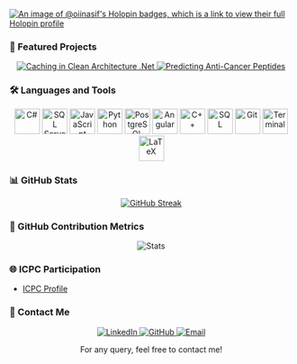  <!-- Header
  <div align="center">
    <img alt="Hello, I'm Nasif"
  src="https://raw.githubusercontent.com/oii-nasif/oii-nasif/master/images/git_header.gif">
  </div>  -->

  [![An image of @oiinasif's Holopin badges, which is a link to view their full Holopin
  profile](https://holopin.me/oiinasif)](https://holopin.io/@oiinasif)

  ### 🚀 Featured Projects
  <p align="center">
    <a href="https://github.com/oii-nasif/Caching-in-Clean-Architecture-DotNet">
      <img
  src="https://github-readme-stats.vercel.app/api/pin/?username=oii-nasif&repo=Caching-in-Clean-Architecture-DotNet"
   alt="Caching in Clean Architecture .Net">
    </a>
    <a href="https://github.com/oii-nasif/Predicting-Anti-Cancer-Peptides">
      <img
  src="https://github-readme-stats.vercel.app/api/pin/?username=oii-nasif&repo=Predicting-Anti-Cancer-Peptides"
  alt="Predicting Anti-Cancer Peptides">
    </a>
  </p>

  ### 🛠️ Languages and Tools

  <p align="center">
    <img height="45" width="45" src="https://skillicons.dev/icons?i=cs" alt="C#">
    <img height="45" width="45" src="https://www.svgrepo.com/show/303229/microsoft-sql-server-logo.svg" alt="SQL
  Server">
    <img height="45" width="45" src="https://skillicons.dev/icons?i=js" alt="JavaScript">
    <img height="45" width="45" src="https://skillicons.dev/icons?i=py" alt="Python">
    <img height="45" width="45" src="https://skillicons.dev/icons?i=postgres" alt="PostgreSQL">
    <img height="45" width="45" src="https://skillicons.dev/icons?i=angular" alt="Angular">
    <img height="45" width="45" src="https://skillicons.dev/icons?i=cpp" alt="C++">
    <img height="45" width="45" src="https://skillicons.dev/icons?i=mysql" alt="SQL">
    <img height="45" width="45" src="https://skillicons.dev/icons?i=git" alt="Git">
    <img height="45" width="45" src="https://skillicons.dev/icons?i=bash" alt="Terminal">
    <img height="45" width="45" src="https://skillicons.dev/icons?i=latex" alt="LaTeX">
  </p>

  ### 📊 GitHub Stats

  <p align="center">
    <a href="https://git.io/streak-stats"><img src="https://streak-stats.demolab.com?user=oii-nasif" alt="GitHub
  Streak" /></a>
  </p>

  ### 🎯 GitHub Contribution Metrics

  <p align="center">
    <!-- <img
  src="https://github-profile-summary-cards.vercel.app/api/cards/profile-details?username=oii-nasif&theme=default"
  alt="Profile Details"> -->
  </p>

  <p align="center">
    <img src="https://github-profile-summary-cards.vercel.app/api/cards/stats?username=oii-nasif&theme=default"
  alt="Stats">
    <!-- <img
  src="https://github-profile-summary-cards.vercel.app/api/cards/productive-time?username=oii-nasif&theme=default"
  alt="Productive Time">-->
  </p> 


  ### 🌐 ICPC Participation
  - [ICPC Profile](https://icpc.global/ICPCID/ENEK9F08IH5R)

  ### 💬 Contact Me

  <p align="center">
    <a href="https://bd.linkedin.com/in/oii-nasif">
      <img src="https://img.icons8.com/color/24/000000/linkedin.png" alt="LinkedIn">
    </a>
    <a href="https://github.com/oii-nasif">
      <img src="https://img.icons8.com/fluent/24/000000/github.png" alt="GitHub">
    </a>
    <a href="mailto:nasif.ishtiaque.islam@gmail.com">
      <img src="https://img.icons8.com/color/24/000000/gmail.png" alt="Email">
    </a>
  </p>

  <div align="center">

  For any query, feel free to contact me!

  </div>
